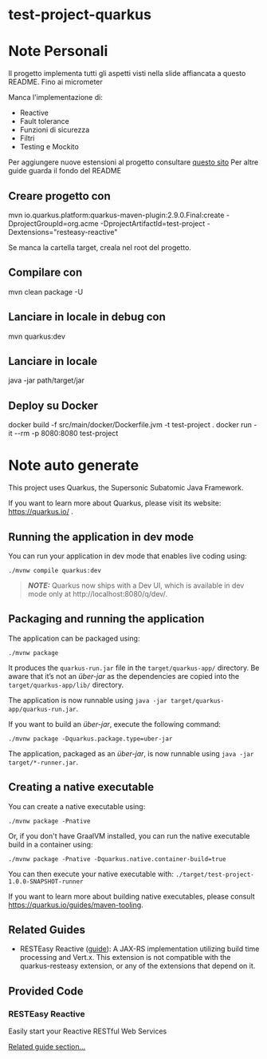 # test-project-quarkus

# Note Personali

Il progetto implementa tutti gli aspetti visti nella slide affiancata a questo README.
Fino ai micrometer

Manca l'implementazione di:
- Reactive
- Fault tolerance
- Funzioni di sicurezza
- Filtri
- Testing e Mockito

Per aggiungere nuove estensioni al progetto consultare [questo sito](https://code.quarkus.io/)
Per altre guide guarda il fondo del README

## Creare progetto con
mvn io.quarkus.platform:quarkus-maven-plugin:2.9.0.Final:create -DprojectGroupId=org.acme -DprojectArtifactId=test-project -Dextensions="resteasy-reactive"

Se manca la cartella target, creala nel root del progetto.

## Compilare con
mvn clean package -U

## Lanciare in locale in debug con
mvn quarkus:dev

## Lanciare in locale
java -jar path/target/jar

## Deploy su Docker
docker build -f src/main/docker/Dockerfile.jvm -t test-project .
docker run -it --rm -p 8080:8080 test-project

# Note auto generate

This project uses Quarkus, the Supersonic Subatomic Java Framework.

If you want to learn more about Quarkus, please visit its website: https://quarkus.io/ .

## Running the application in dev mode

You can run your application in dev mode that enables live coding using:
```shell script
./mvnw compile quarkus:dev
```

> **_NOTE:_**  Quarkus now ships with a Dev UI, which is available in dev mode only at http://localhost:8080/q/dev/.

## Packaging and running the application

The application can be packaged using:
```shell script
./mvnw package
```
It produces the `quarkus-run.jar` file in the `target/quarkus-app/` directory.
Be aware that it’s not an _über-jar_ as the dependencies are copied into the `target/quarkus-app/lib/` directory.

The application is now runnable using `java -jar target/quarkus-app/quarkus-run.jar`.

If you want to build an _über-jar_, execute the following command:
```shell script
./mvnw package -Dquarkus.package.type=uber-jar
```

The application, packaged as an _über-jar_, is now runnable using `java -jar target/*-runner.jar`.

## Creating a native executable

You can create a native executable using: 
```shell script
./mvnw package -Pnative
```

Or, if you don't have GraalVM installed, you can run the native executable build in a container using: 
```shell script
./mvnw package -Pnative -Dquarkus.native.container-build=true
```

You can then execute your native executable with: `./target/test-project-1.0.0-SNAPSHOT-runner`

If you want to learn more about building native executables, please consult https://quarkus.io/guides/maven-tooling.

## Related Guides

- RESTEasy Reactive ([guide](https://quarkus.io/guides/resteasy-reactive)): A JAX-RS implementation utilizing build time processing and Vert.x. This extension is not compatible with the quarkus-resteasy extension, or any of the extensions that depend on it.

## Provided Code

### RESTEasy Reactive

Easily start your Reactive RESTful Web Services

[Related guide section...](https://quarkus.io/guides/getting-started-reactive#reactive-jax-rs-resources)
